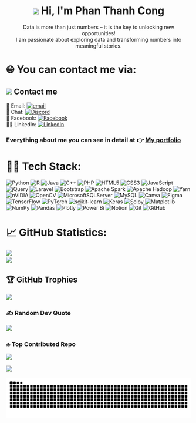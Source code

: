 <div align="center"><h1> <img src="https://media.giphy.com/media/hvRJCLFzcasrR4ia7z/giphy.gif" width="35"> Hi, I'm Phan Thanh Cong</h1></div>
<div align="center">Data is more than just numbers – it is the key to unlocking new opportunities! <br>
I am passionate about exploring data and transforming numbers into meaningful stories.</div>


# 🌐 You can contact me via:
## <picture><img src = "https://github.com/7oSkaaa/7oSkaaa/blob/main/Images/about_me.gif?raw=true" width = 50px></picture> Contact me
📩 Email: [![email](https://img.shields.io/badge/Email-D14836?logo=gmail&logoColor=white)](mailto:phanthanhcong982004@gmail.com) <br>
💬 Chat: [![Discord](https://img.shields.io/badge/Discord-%237289DA.svg?logo=discord&logoColor=white)](https://discord.gg/congphan9187) <br>
📲 Facebook: [![Facebook](https://img.shields.io/badge/Facebook-%231877F2.svg?logo=Facebook&logoColor=white)](https://facebook.com/https://www.facebook.com/cong.phan.662508) <br>
🧑‍💼 LinkedIn: [![LinkedIn](https://img.shields.io/badge/LinkedIn-%230077B5.svg?logo=linkedin&logoColor=white)](https://linkedin.com/in/https://www.linkedin.com/in/ptcong9187/) <br>
### Everything about me you can see in detail at 👉 [My portfolio](https://sites.google.com/gm.uit.edu.vn/congportfolio)

# 🧑‍💻 Tech Stack:
![Python](https://img.shields.io/badge/python-3670A0?style=flat&logo=python&logoColor=ffdd54) ![R](https://img.shields.io/badge/r-%23276DC3.svg?style=flat&logo=r&logoColor=white) ![Java](https://img.shields.io/badge/java-%23ED8B00.svg?style=flat&logo=openjdk&logoColor=white) ![C++](https://img.shields.io/badge/c++-%2300599C.svg?style=flat&logo=c%2B%2B&logoColor=white) ![PHP](https://img.shields.io/badge/php-%23777BB4.svg?style=flat&logo=php&logoColor=white) ![HTML5](https://img.shields.io/badge/html5-%23E34F26.svg?style=flat&logo=html5&logoColor=white) ![CSS3](https://img.shields.io/badge/css3-%231572B6.svg?style=flat&logo=css3&logoColor=white) ![JavaScript](https://img.shields.io/badge/javascript-%23323330.svg?style=flat&logo=javascript&logoColor=%23F7DF1E) ![jQuery](https://img.shields.io/badge/jquery-%230769AD.svg?style=flat&logo=jquery&logoColor=white) ![Laravel](https://img.shields.io/badge/laravel-%23FF2D20.svg?style=flat&logo=laravel&logoColor=white) ![Bootstrap](https://img.shields.io/badge/bootstrap-%238511FA.svg?style=flat&logo=bootstrap&logoColor=white) ![Apache Spark](https://img.shields.io/badge/Apache%20Spark-FDEE21?style=flat&logo=apachespark&logoColor=black) ![Apache Hadoop](https://img.shields.io/badge/Apache%20Hadoop-66CCFF?style=flat&logo=apachehadoop&logoColor=black) ![Yarn](https://img.shields.io/badge/yarn-%232C8EBB.svg?style=flat&logo=yarn&logoColor=white) ![nVIDIA](https://img.shields.io/badge/cuda-000000.svg?style=flat&logo=nVIDIA&logoColor=green) ![OpenCV](https://img.shields.io/badge/opencv-%23white.svg?style=flat&logo=opencv&logoColor=white) ![MicrosoftSQLServer](https://img.shields.io/badge/Microsoft%20SQL%20Server-CC2927?style=flat&logo=microsoft%20sql%20server&logoColor=white) ![MySQL](https://img.shields.io/badge/mysql-4479A1.svg?style=flat&logo=mysql&logoColor=white) ![Canva](https://img.shields.io/badge/Canva-%2300C4CC.svg?style=flat&logo=Canva&logoColor=white) ![Figma](https://img.shields.io/badge/figma-%23F24E1E.svg?style=flat&logo=figma&logoColor=white) ![TensorFlow](https://img.shields.io/badge/TensorFlow-%23FF6F00.svg?style=flat&logo=TensorFlow&logoColor=white) ![PyTorch](https://img.shields.io/badge/PyTorch-%23EE4C2C.svg?style=flat&logo=PyTorch&logoColor=white) ![scikit-learn](https://img.shields.io/badge/scikit--learn-%23F7931E.svg?style=flat&logo=scikit-learn&logoColor=white) ![Keras](https://img.shields.io/badge/Keras-%23D00000.svg?style=flat&logo=Keras&logoColor=white) ![Scipy](https://img.shields.io/badge/SciPy-%230C55A5.svg?style=flat&logo=scipy&logoColor=%white) ![Matplotlib](https://img.shields.io/badge/Matplotlib-%23ffffff.svg?style=flat&logo=Matplotlib&logoColor=black) ![NumPy](https://img.shields.io/badge/numpy-%23013243.svg?style=flat&logo=numpy&logoColor=white) ![Pandas](https://img.shields.io/badge/pandas-%23150458.svg?style=flat&logo=pandas&logoColor=white) ![Plotly](https://img.shields.io/badge/Plotly-%233F4F75.svg?style=flat&logo=plotly&logoColor=white) ![Power Bi](https://img.shields.io/badge/power_bi-F2C811?style=flat&logo=powerbi&logoColor=black) ![Notion](https://img.shields.io/badge/Notion-%23000000.svg?style=flat&logo=notion&logoColor=white) ![Git](https://img.shields.io/badge/git-%23F05033.svg?style=flat&logo=git&logoColor=white) ![GitHub](https://img.shields.io/badge/github-%23121011.svg?style=flat&logo=github&logoColor=white)
# 📈 GitHub Statistics:
![](https://github-readme-stats.vercel.app/api?username=congphan9187&theme=highcontrast&hide_border=false&include_all_commits=false&count_private=false)<br/>
![](https://nirzak-streak-stats.vercel.app/?user=congphan9187&theme=highcontrast&hide_border=false)<br/>
<!-- ![](https://github-readme-stats.vercel.app/api/top-langs/?username=congphan9187&theme=highcontrast&hide_border=false&include_all_commits=false&count_private=false&layout=compact) -->

## 🏆 GitHub Trophies
![](https://github-profile-trophy.vercel.app/?username=congphan9187&theme=monokai&no-frame=false&no-bg=true&margin-w=4)

### ✍️ Random Dev Quote
![](https://quotes-github-readme.vercel.app/api?type=horizontal&theme=gruvbox)

### 🔝 Top Contributed Repo
![](https://github-contributor-stats.vercel.app/api?username=congphan9187&limit=5&theme=radical&combine_all_yearly_contributions=true)


[![](https://visitcount.itsvg.in/api?id=congphan9187&icon=0&color=0)](https://visitcount.itsvg.in)

<p align="center">
  <img src="https://raw.githubusercontent.com/congphan9187/congphan9187/output/snake.svg" alt="Snake animation">
</p>


<!-- Proudly created with GPRM ( https://gprm.itsvg.in ) -->
